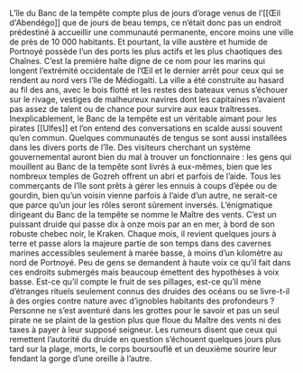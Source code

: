 L’île du Banc de la tempête compte plus de jours d’orage venus de l’[[Œil d'Abendégo]] que de jours de beau temps, ce n’était donc pas un endroit prédestiné à accueillir une communauté permanente, encore moins une ville de près de 10 000 habitants. Et pourtant, la ville austère et humide de Portnoyé possède l’un des ports les plus
actifs et les plus chaotiques des Chaînes. C’est la première halte digne de ce nom pour les marins qui longent l’extrémité occidentale de l’Œil et le dernier arrêt pour ceux qui se rendent au nord vers l’île de Médiogalti. La ville a été construite au hasard
au fil des ans, avec le bois flotté et les restes des bateaux venus s’échouer sur le rivage, vestiges de malheureux navires dont les capitaines n’avaient pas assez de talent ou de chance pour survire aux eaux traîtresses. Inexplicablement, le Banc de la tempête est un véritable aimant pour les pirates [[Ulfes]] et l’on entend des conversations en scalde aussi souvent qu’en commun.
Quelques communautés de tengus se sont aussi installées dans les divers ports de l’île. Des visiteurs cherchant un système gouvernemental auront bien du mal à trouver un fonctionnaire : les gens qui mouillent au Banc de la tempête sont livrés à eux-mêmes, bien que les nombreux temples de Gozreh offrent un abri et parfois de l’aide. Tous les commerçants de l’île sont prêts à gérer
les ennuis à coups d’épée ou de gourdin, bien qu’un voisin vienne parfois à l’aide d’un autre, ne serait-ce que parce qu’un jour les rôles seront sûrement inversés.
L’énigmatique dirigeant du Banc de la tempête se nomme le Maître des vents. C’est un puissant druide qui passe dix à onze mois par an en mer, à bord de son robuste chebec noir, le Kraken. Chaque mois, il revient quelques jours à terre et passe alors la majeure partie de son temps dans des cavernes marines accessibles seulement à marée basse, à moins d’un kilomètre au nord de Portnoyé. Peu de gens se demandent à haute voix ce qu’il fait dans ces endroits submergés mais beaucoup émettent des hypothèses à voix basse. Est-ce qu’il compte le fruit de ses pillages, est-ce qu’il mène d’étranges rituels seulement connus des druides des océans ou se livre-t-il à des orgies contre nature avec d’ignobles habitants des profondeurs ? Personne ne s’est aventuré dans les grottes pour le savoir et pas un seul pirate ne se plaint de la gestion plus que floue du Maître des vents ni des taxes à payer à leur supposé seigneur. Les rumeurs disent que ceux qui remettent l’autorité du druide en question s’échouent quelques jours plus tard sur la plage, morts, le corps boursouflé et un deuxième sourire leur fendant la gorge d’une oreille à l’autre.